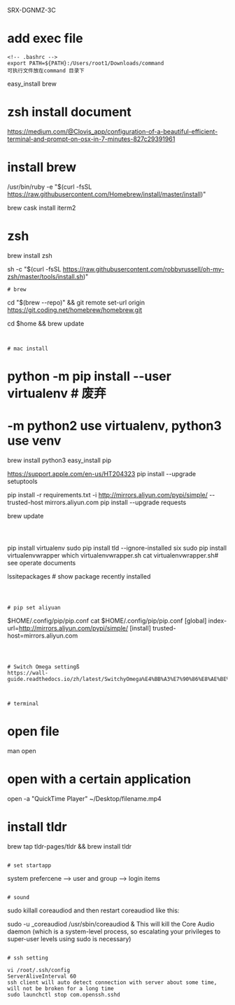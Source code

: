 SRX-DGNMZ-3C
# add exec file
```
<!-- .bashrc -->
export PATH=${PATH}:/Users/root1/Downloads/command
可执行文件放在command 目录下
```
easy_install brew

# zsh install document
https://medium.com/@Clovis_app/configuration-of-a-beautiful-efficient-terminal-and-prompt-on-osx-in-7-minutes-827c29391961

# install brew
/usr/bin/ruby -e "$(curl -fsSL https://raw.githubusercontent.com/Homebrew/install/master/install)"

brew cask install iterm2

# zsh
brew install zsh

sh -c "$(curl -fsSL
https://raw.githubusercontent.com/robbyrussell/oh-my-zsh/master/tools/install.sh)"
```
# brew
```
cd "$(brew --repo)" && git remote set-url origin https://git.coding.net/homebrew/homebrew.git

cd $home && brew update
```


# mac install

```
# python -m pip install --user virtualenv # 废弃
# -m python2 use virtualenv, python3 use venv

brew install python3
easy_install pip

https://support.apple.com/en-us/HT204323
pip install --upgrade setuptools

pip install -r requirements.txt  -i http://mirrors.aliyun.com/pypi/simple/ --trusted-host mirrors.aliyun.com
pip install --upgrade requests

brew update
```



```
pip install virtualenv
sudo pip install tld --ignore-installed six
sudo pip install virtualenvwrapper
which virtualenvwrapper.sh
cat virtualenvwrapper.sh# see operate documents

lssitepackages # show package recently installed
```



# pip set aliyuan

```
$HOME/.config/pip/pip.conf
cat $HOME/.config/pip/pip.conf
[global]
index-url=http://mirrors.aliyun.com/pypi/simple/
[install]
trusted-host=mirrors.aliyun.com
```



# Switch Omega settingß
https://wall-guide.readthedocs.io/zh/latest/SwitchyOmega%E4%BB%A3%E7%90%86%E8%AE%BE%E7%BD%AE.html



# terminal

```
# open file
man open
# open with a certain application
open -a "QuickTime Player" ~/Desktop/filename.mp4

# install tldr
brew tap tldr-pages/tldr && brew install tldr
```

# set startapp

```
system prefercene --> user and group --> login items
```

# sound
```
sudo killall coreaudiod
and then restart coreaudiod like this:

sudo -u _coreaudiod /usr/sbin/coreaudiod &
This will kill the Core Audio daemon (which is a system-level process, so escalating your privileges to super-user levels using sudo is necessary)
```

# ssh setting

vi /root/.ssh/config
ServerAliveInterval 60
ssh client will auto detect connection with server about some time, will not be broken for a long time
sudo launchctl stop com.openssh.sshd
